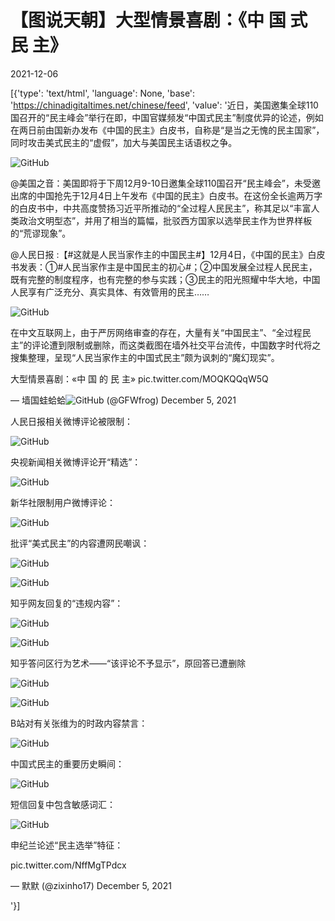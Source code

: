 # 【图说天朝】大型情景喜剧：《中 国 式 民 主》

2021-12-06

[{'type': 'text/html', 'language': None, 'base': 'https://chinadigitaltimes.net/chinese/feed', 'value': '近日，美国邀集全球110国召开的“民主峰会”举行在即，中国官媒频发“中国式民主”制度优异的论述，例如在两日前由国新办发布《中国的民主》白皮书，自称是“是当之无愧的民主国家”，同时攻击美式民主的“虚假”，加大与美国民主话语权之争。

![GitHub](https://chinadigitaltimes.net/chinese/files/2021/12/image-1638782717477.png)



@美国之音：美国即将于下周12月9-10日邀集全球110国召开“民主峰会”，未受邀出席的中国抢先于12月4日上午发布《中国的民主》白皮书。在这份全长逾两万字的白皮书中，中共高度赞扬习近平所推动的“全过程人民民主”，称其足以“丰富人类政治文明型态”，并用了相当的篇幅，批驳西方国家以选举民主作为世界样板的“荒谬现象”。

@人民日报 :【#这就是人民当家作主的中国民主#】12月4日，《中国的民主》白皮书发表：①#人民当家作主是中国民主的初心#；②中国发展全过程人民民主，既有完整的制度程序，也有完整的参与实践；③民主的阳光照耀中华大地，中国人民享有广泛充分、真实具体、有效管用的民主&#8230;&#8230;



![GitHub](https://chinadigitaltimes.net/chinese/files/2021/12/image-1638780268106.png)

在中文互联网上，由于严厉网络审查的存在，大量有关“中国民主”、“全过程民主”的评论遭到限制或删除，而这类截图在墙外社交平台流传，中国数字时代将之搜集整理，呈现“人民当家作主的中国式民主”颇为讽刺的“魔幻现实”。



大型情景喜剧：«中 国 的 民 主» pic.twitter.com/MOQKQQqW5Q

&mdash; 墙国蛙蛤蛤![GitHub](https://s.w.org/images/core/emoji/13.1.0/72x72/1f438.png) (@GFWfrog) December 5, 2021



人民日报相关微博评论被限制：

![GitHub](https://chinadigitaltimes.net/chinese/files/2021/12/image-1638780486373.png)

央视新闻相关微博评论开“精选”：

![GitHub](https://chinadigitaltimes.net/chinese/files/2021/12/image-1638782563068.png)

新华社限制用户微博评论：

![GitHub](https://chinadigitaltimes.net/chinese/files/2021/12/image-1638783801329.png)

批评“美式民主”的内容遭网民嘲讽：

![GitHub](https://chinadigitaltimes.net/chinese/files/2021/12/image-1638782141288.png)

![GitHub](https://chinadigitaltimes.net/chinese/files/2021/12/image-1638783546277.png)

知乎网友回复的“违规内容”：

![GitHub](https://chinadigitaltimes.net/chinese/files/2021/12/image-1638780410638.png)

![GitHub](https://chinadigitaltimes.net/chinese/files/2021/12/image-1638780424803.png)

知乎答问区行为艺术——“该评论不予显示”，原回答已遭删除

![GitHub](https://chinadigitaltimes.net/chinese/files/2021/12/image-1638780590145.png)

![GitHub](https://chinadigitaltimes.net/chinese/files/2021/12/image-1638780628519.png)

B站对有关张维为的时政内容禁言：

![GitHub](https://chinadigitaltimes.net/chinese/files/2021/12/image-1638783668811.png)

中国式民主的重要历史瞬间：

![GitHub](https://chinadigitaltimes.net/chinese/files/2021/12/image-1638783751641.png)

短信回复中包含敏感词汇：

![GitHub](https://chinadigitaltimes.net/chinese/files/2021/12/image-1638780794229.png)

申纪兰论述“民主选举”特征：



pic.twitter.com/NffMgTPdcx

&mdash; 默默 (@zixinho17) December 5, 2021

'}]